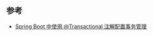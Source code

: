 ## 参考
* [Spring Boot 中使用 @Transactional 注解配置事务管理](https://blog.csdn.net/nextyu/article/details/78669997)